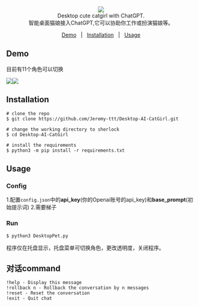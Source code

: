 <p align=center>
  <br>
  <a><img src="https://user-images.githubusercontent.com/75151244/222952534-d8d57fac-d30c-40e7-aae3-900d9660adc8.png"/></a>
  <br>
  Desktop cute catgirl with ChatGPT.
  <br>
  智能桌面猫娘接入ChatGPT,它可以协助你工作或扮演猫娘等。
  <br>
</p>

<p align="center">
<a href="#demo">Demo</a>&nbsp;&nbsp;&nbsp;|&nbsp;&nbsp;&nbsp;<a href="#installation">Installation</a>&nbsp;&nbsp;&nbsp;|&nbsp;&nbsp;&nbsp;<a href="#usage">Usage</a>
</p>


## Demo
目前有11个角色可以切换

  <a><img src="https://user-images.githubusercontent.com/75151244/222953906-b074da15-130c-4aa3-b7c5-59b7517fba74.png"/></a><a><img src="https://user-images.githubusercontent.com/75151244/222954621-13d21699-5ef2-424f-bd7f-4a5a96aeb47e.png"/></a>

## Installation

```console
# clone the repo
$ git clone https://github.com/Jeremy-ttt/Desktop-AI-CatGirl.git

# change the working directory to sherlock
$ cd Desktop-AI-CatGirl

# install the requirements
$ python3 -m pip install -r requirements.txt
```

## Usage
### Config
1.配置`config.json`中的**api_key**(你的Openai账号的api_key)和**base_prompt**(初始提示词)
2.需要梯子
### Run
```console
$ python3 DesktopPet.py
```
程序仅在托盘显示，托盘菜单可切换角色，更改透明度，关闭程序。

## 对话command
```
!help - Display this message
!rollback n - Rollback the conversation by n messages
!reset - Reset the conversation
!exit - Quit chat
```

